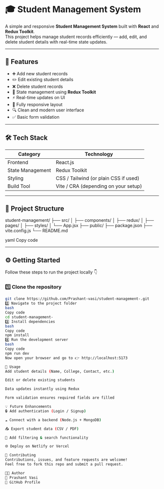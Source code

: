# 🎓 Student Management System

A simple and responsive **Student Management System** built with **React** and **Redux Toolkit**.  
This project helps manage student records efficiently — add, edit, and delete student details with real-time state updates.

---

## 🚀 Features

- ➕ Add new student records  
- ✏️ Edit existing student details  
- ❌ Delete student records  
- 🧠 State management using **Redux Toolkit**  
- ⚡ Real-time updates on UI  
- 📱 Fully responsive layout  
- 🔍 Clean and modern user interface  
- ✅ Basic form validation  

---

## 🛠️ Tech Stack

| Category | Technology |
|-----------|-------------|
| Frontend | React.js |
| State Management | Redux Toolkit |
| Styling | CSS / Tailwind (or plain CSS if used) |
| Build Tool | Vite / CRA (depending on your setup) |

---

## 📂 Project Structure

student-management/
├── src/
│ ├── components/
│ ├── redux/
│ ├── pages/
│ ├── styles/
│ └── App.jsx
├── public/
├── package.json
├── vite.config.js
└── README.md

yaml
Copy code

---

## ⚙️ Getting Started

Follow these steps to run the project locally 👇

### 1️⃣ Clone the repository
```bash
git clone https://github.com/Prashant-vasi/student-management-.git
2️⃣ Navigate to the project folder
bash
Copy code
cd student-management-
3️⃣ Install dependencies
bash
Copy code
npm install
4️⃣ Run the development server
bash
Copy code
npm run dev
Now open your browser and go to 👉 http://localhost:5173

🧩 Usage
Add student details (Name, College, Contact, etc.)

Edit or delete existing students

Data updates instantly using Redux

Form validation ensures required fields are filled

💡 Future Enhancements
🔒 Add authentication (Login / Signup)

☁️ Connect with a backend (Node.js + MongoDB)

📤 Export student data (CSV / PDF)

🧾 Add filtering & search functionality

🌐 Deploy on Netlify or Vercel

🤝 Contributing
Contributions, issues, and feature requests are welcome!
Feel free to fork this repo and submit a pull request.

🧑‍💻 Author
👤 Prashant Vasi
🔗 GitHub Profile
